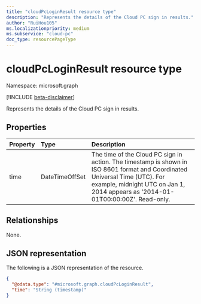 ```yaml
---
title: "cloudPcLoginResult resource type"
description: "Represents the details of the Cloud PC sign in results."
author: "RuiHou105"
ms.localizationpriority: medium
ms.subservice: "cloud-pc"
doc_type: resourcePageType
---
```


# cloudPcLoginResult resource type

Namespace: microsoft.graph

[!INCLUDE [beta-disclaimer](../../includes/beta-disclaimer.md)]

Represents the details of the Cloud PC sign in results.

## Properties

|Property|Type|Description|
|:---|:---|:---|
|time|DateTimeOffSet|The time of the Cloud PC sign in action. The timestamp is shown in ISO 8601 format and Coordinated Universal Time (UTC). For example, midnight UTC on Jan 1, 2014 appears as '2014-01-01T00:00:00Z'. Read-only.|

## Relationships

None.

## JSON representation

The following is a JSON representation of the resource.
<!-- {
  "blockType": "resource",
  "@odata.type": "microsoft.graph.cloudPcLoginResult",
  "openType": false
}
-->

``` json
{
  "@odata.type": "#microsoft.graph.cloudPcLoginResult",
  "time": "String (timestamp)"
}
```
